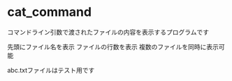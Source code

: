 # cat_command
コマンドライン引数で渡されたファイルの内容を表示するプログラムです

先頭にファイル名を表示
ファイルの行数を表示
複数のファイルを同時に表示可能

abc.txtファイルはテスト用です